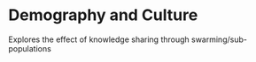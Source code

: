 # Demography and Culture

Explores the effect of knowledge sharing through swarming/sub-populations
